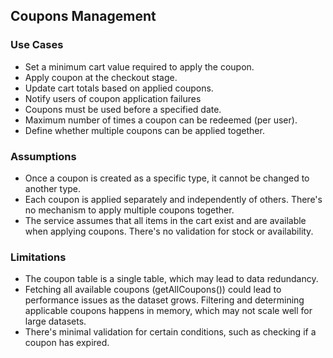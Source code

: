 ## Coupons Management

### Use Cases
- Set a minimum cart value required to apply the coupon.
- Apply coupon at the checkout stage.
- Update cart totals based on applied coupons.
- Notify users of coupon application failures
- Coupons must be used before a specified date.
- Maximum number of times a coupon can be redeemed (per user).
- Define whether multiple coupons can be applied together.

### Assumptions
- Once a coupon is created as a specific type, it cannot be changed to another type.
- Each coupon is applied separately and independently of others. There's no mechanism to apply multiple coupons together.
- The service assumes that all items in the cart exist and are available when applying coupons. There's no validation for stock or availability.

### Limitations
- The coupon table is a single table, which may lead to data redundancy.
- Fetching all available coupons (getAllCoupons()) could lead to performance issues as the dataset grows. Filtering and determining applicable coupons happens in memory, which may not scale well for large datasets.
- There's minimal validation for certain conditions, such as checking if a coupon has expired.